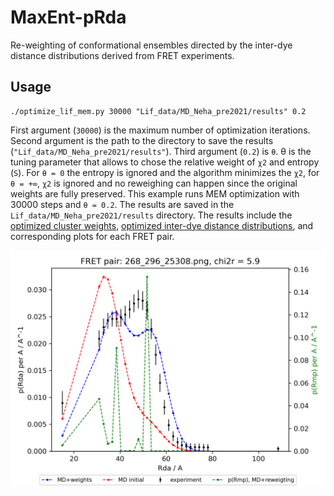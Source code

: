 # MaxEnt-pRda
Re-weighting of conformational ensembles directed by the inter-dye distance distributions derived from FRET experiments.

## Usage

```
./optimize_lif_mem.py 30000 "Lif_data/MD_Neha_pre2021/results" 0.2
```
First argument (`30000`) is the maximum number of optimization iterations.
Second argument is the path to the directory to save the results (`"Lif_data/MD_Neha_pre2021/results"`).
Third argument (`0.2`) is `θ`. θ is the tuning parameter that allows to chose the relative weight of `χ2` and entropy (`S`). For `θ = 0` the entropy is ignored and the algorithm minimizes the `χ2`, for `θ = +∞`, `χ2` is ignored and no reweighing can happen since the original weights are fully preserved.
This example runs MEM optimization with 30000 steps and `θ = 0.2`. The results are saved in the `Lif_data/MD_Neha_pre2021/results` directory.
The results include the [optimized cluster weights](Lif_data/MD_Neha_pre2021/results/weights_final.dat), [optimized inter-dye distance distributions](Lif_data/MD_Neha_pre2021/results/pRda_model_137_215.dat), and corresponding plots for each FRET pair.

![inter-dye distance distributions before and after MEM optimization](Lif_data/MD_Neha_pre2021/results/268_296_25308.png)
